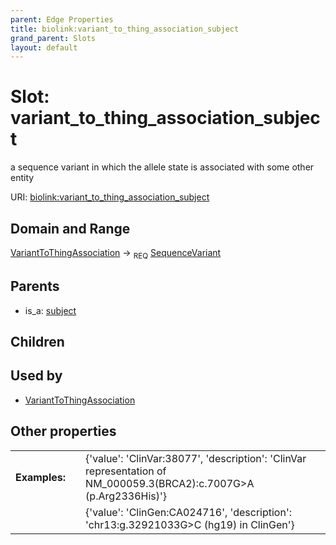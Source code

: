 ```yaml
---
parent: Edge Properties
title: biolink:variant_to_thing_association_subject
grand_parent: Slots
layout: default
---
```


# Slot: variant_to_thing_association_subject


a sequence variant in which the allele state is associated with some other entity

URI: [biolink:variant_to_thing_association_subject](https://w3id.org/biolink/vocab/variant_to_thing_association_subject)

## Domain and Range

[VariantToThingAssociation](VariantToThingAssociation.md) ->  <sub>REQ</sub> [SequenceVariant](SequenceVariant.md)

## Parents

 *  is_a: [subject](subject.md)

## Children


## Used by

 * [VariantToThingAssociation](VariantToThingAssociation.md)

## Other properties

|  |  |  |
| --- | --- | --- |
| **Examples:** | | {'value': 'ClinVar:38077', 'description': 'ClinVar representation of NM_000059.3(BRCA2):c.7007G>A (p.Arg2336His)'} |
|  | | {'value': 'ClinGen:CA024716', 'description': 'chr13:g.32921033G>C (hg19) in ClinGen'} |

